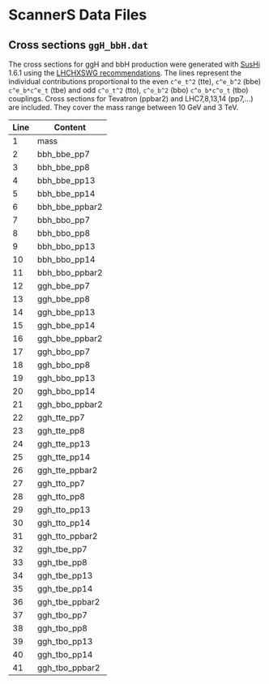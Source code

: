 # ScannerS Data Files

## Cross sections `ggH_bbH.dat`

The cross sections for ggH and bbH production were generated with [SusHi] 1.6.1
using the [LHCHXSWG recommendations]. The lines represent the individual
contributions proportional to the even `c^e_t^2` (tte), `c^e_b^2` (bbe)
`c^e_b*c^e_t` (tbe) and odd `c^o_t^2` (tto), `c^o_b^2` (bbo) `c^o_b*c^o_t` (tbo)
couplings. Cross sections for Tevatron (ppbar2) and LHC7,8,13,14 (pp7,...) are
included. They cover the mass range between 10 GeV and 3 TeV.


Line | Content
-----|----------------
  1  | mass
  2  | bbh_bbe_pp7
  3  | bbh_bbe_pp8
  4  | bbh_bbe_pp13
  5  | bbh_bbe_pp14
  6  | bbh_bbe_ppbar2
  7  | bbh_bbo_pp7
  8  | bbh_bbo_pp8
  9  | bbh_bbo_pp13
  10 | bbh_bbo_pp14
  11 | bbh_bbo_ppbar2
  12 | ggh_bbe_pp7
  13 | ggh_bbe_pp8
  14 | ggh_bbe_pp13
  15 | ggh_bbe_pp14
  16 | ggh_bbe_ppbar2
  17 | ggh_bbo_pp7
  18 | ggh_bbo_pp8
  19 | ggh_bbo_pp13
  20 | ggh_bbo_pp14
  21 | ggh_bbo_ppbar2
  22 | ggh_tte_pp7
  23 | ggh_tte_pp8
  24 | ggh_tte_pp13
  25 | ggh_tte_pp14
  26 | ggh_tte_ppbar2
  27 | ggh_tto_pp7
  28 | ggh_tto_pp8
  29 | ggh_tto_pp13
  30 | ggh_tto_pp14
  31 | ggh_tto_ppbar2
  32 | ggh_tbe_pp7
  33 | ggh_tbe_pp8
  34 | ggh_tbe_pp13
  35 | ggh_tbe_pp14
  36 | ggh_tbe_ppbar2
  37 | ggh_tbo_pp7
  38 | ggh_tbo_pp8
  39 | ggh_tbo_pp13
  40 | ggh_tbo_pp14
  41 | ggh_tbo_ppbar2

[LHCHXSWG recommendations]: https://twiki.cern.ch/twiki/bin/view/LHCPhysics/LHCHXSWGCrossSectionsCalc#Standard_Model_Input_Parameter
[SusHi]: https://sushi.hepforge.org/
